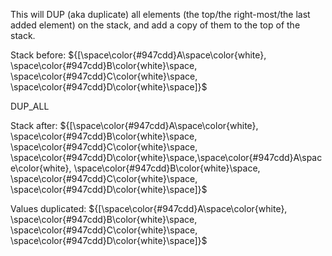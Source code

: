 This will DUP (aka duplicate) all elements (the top/the right-most/the last added element) on the stack, and add a copy of them to the top of the stack.

Stack before:
${[\space\color{#947cdd}A\space\color{white}, \space\color{#947cdd}B\color{white}\space, \space\color{#947cdd}C\color{white}\space, \space\color{#947cdd}D\color{white}\space]}$

DUP_ALL

Stack after:
${[\space\color{#947cdd}A\space\color{white}, \space\color{#947cdd}B\color{white}\space, \space\color{#947cdd}C\color{white}\space, \space\color{#947cdd}D\color{white}\space,\space\color{#947cdd}A\space\color{white}, \space\color{#947cdd}B\color{white}\space, \space\color{#947cdd}C\color{white}\space, \space\color{#947cdd}D\color{white}\space]}$

Values duplicated:
${[\space\color{#947cdd}A\space\color{white}, \space\color{#947cdd}B\color{white}\space, \space\color{#947cdd}C\color{white}\space, \space\color{#947cdd}D\color{white}\space]}$
